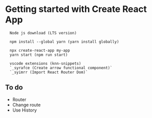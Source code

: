 # Getting started with Create React App

```
  Node js download (LTS version)
  
  npm install --global yarn (yarn install globally)
  
  npx create-react-app my-app
  yarn start (npm run start)

  vscode extensions (knn-snippets)
  `_syrafce (Create arrow functional component)`
  `_syimrr (Import React Router Dom)`

```
## To do
 - Router
 - Change route
 - Use History
